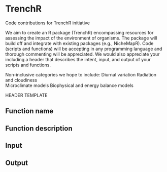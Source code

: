 # TrenchR
Code contributions for TrenchR initiative

We aim to create an R package (TrenchR) encompassing resources for assessing the impact of the environment of organisms.  The package will build off and integrate with existing packages (e.g., NicheMapR).  Code (scripts and functions) will be accepting in any programming language and thorough commenting will be appreciated.  We would also appreciate your including a header that describes the intent, input, and output of your scripts and functions. 

Non-inclusive categories we hope to include:
Diurnal variation
Radiation and cloudiness  
Microclimate models 
Biophysical and energy balance models

HEADER TEMPLATE
## Function name
## Function description
## Input
## Output

